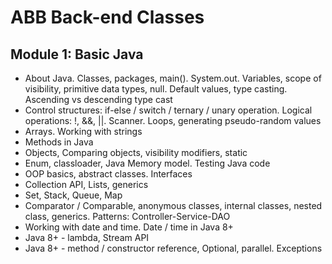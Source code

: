 # ABB Back-end Classes

## Module 1: Basic Java
- About Java. Classes, packages, main(). System.out. Variables, scope of visibility, primitive data types, null. Default values, type casting. Ascending vs descending type cast
- Control structures: if-else / switch / ternary / unary operation. Logical operations: !, &&, ||. Scanner. Loops, generating pseudo-random values 
- Arrays. Working with strings
- Methods in Java
- Objects, Comparing objects, visibility modifiers, static
- Enum, classloader, Java Memory model. Testing Java code
- OOP basics, abstract classes. Interfaces
- Collection API, Lists, generics
- Set, Stack, Queue, Map
- Comparator / Comparable, anonymous classes, internal classes, nested class, generics. Patterns: Controller-Service-DAO
- Working with date and time. Date / time in Java 8+
- Java 8+ - lambda, Stream API
- Java 8+ - method / constructor reference, Optional, parallel. Exceptions
